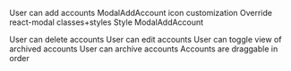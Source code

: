 User can add accounts
  ModalAddAccount icon customization
    Override react-modal classes+styles
  Style ModalAddAccount



User can delete accounts
User can edit accounts
User can toggle view of archived accounts
User can archive accounts
Accounts are draggable in order
